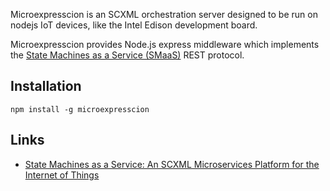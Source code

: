 Microexpresscion is an SCXML orchestration server designed to be run on nodejs
IoT devices, like the Intel Edison development board. 

Microexpresscion provides Node.js express middleware which
implements the [State Machines as a Service (SMaaS)](https://github.com/JacobeanRnD/SMaaS-swagger-spec) 
REST protocol. 

## Installation

`npm install -g microexpresscion`

## Links

* [State Machines as a Service: An SCXML Microservices Platform for the Internet of Things](http://scxmlworkshop.de/eics2015/submissions/State%20Machines%20as%20a%20Service.pdf)
